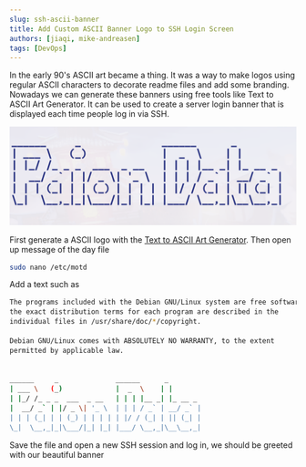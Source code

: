 ```yaml
---
slug: ssh-ascii-banner
title: Add Custom ASCII Banner Logo to SSH Login Screen
authors: [jiaqi, mike-andreasen]
tags: [DevOps]
---
```


In the early 90's ASCII art became a thing. It was a way to make logos using regular ASCII characters to decorate readme
files and add some branding. Nowadays we can generate these banners using free tools like Text to ASCII Art Generator.
It can be used to create a server login banner that is displayed each time people log in via SSH.

<!--truncate-->

![./example.png](example.png)

First generate a ASCII logo with the [Text to ASCII Art Generator]. Then open up message of the day file

```bash
sudo nano /etc/motd
```

Add a text such as

```bash
The programs included with the Debian GNU/Linux system are free software;
the exact distribution terms for each program are described in the
individual files in /usr/share/doc/*/copyright.

Debian GNU/Linux comes with ABSOLUTELY NO WARRANTY, to the extent
permitted by applicable law.


______     _              ______      _
| ___ \   (_)             |  _  \    | |
| |_/ /_ _ _  ___  _ __   | | | |__ _| |_ __ _
|  __/ _` | |/ _ \| '_ \  | | | / _` | __/ _` |
| | | (_| | | (_) | | | | | |/ / (_| | || (_| |
\_|  \__,_|_|\___/|_| |_| |___/ \__,_|\__\__,_|
```

Save the file and open a new SSH session and log in, we should be greeted with our beautiful banner

[Text to ASCII Art Generator]: http://patorjk.com/software/taag/
